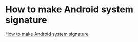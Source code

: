 # How to make Android system signature
[How to make Android system signature](https://aiwithcloud.com/2022/09/15/how_to_make_android_system_signature/)
